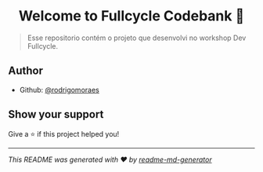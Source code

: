 <h1 align="center">Welcome to Fullcycle Codebank 👋</h1>
<p>
</p>

> Esse repositorio contém o projeto que desenvolvi no workshop Dev Fullcycle.

## Author

* Github: [@rodrigomoraes](https://github.com/rodrigomoraes)

## Show your support

Give a ⭐️ if this project helped you!

***
_This README was generated with ❤️ by [readme-md-generator](https://github.com/kefranabg/readme-md-generator)_
